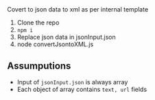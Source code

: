##

Covert to json data to xml as per internal template

1. Clone the repo
2. `npm i`
3. Replace json data in jsonInput.json
4. node convertJsontoXML.js

## Assumputions

- Input of `jsonInput.json` is always array
- Each object of array contains `text, url` fields